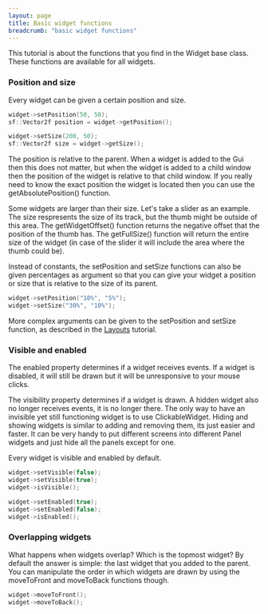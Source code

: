 ```yaml
---
layout: page
title: Basic widget functions
breadcrumb: "basic widget functions"
---
```

This tutorial is about the functions that you find in the Widget base class. These functions are available for all widgets.

### Position and size
Every widget can be given a certain position and size.
```c++
widget->setPosition(50, 50);
sf::Vector2f position = widget->getPosition();

widget->setSize(200, 50);
sf::Vector2f size = widget->getSize();
```

The position is relative to the parent. When a widget is added to the Gui then this does not matter, but when the widget is added to a child window then the position of the widget is relative to that child window. If you really need to know the exact position the widget is located then you can use the getAbsolutePosition() function.

Some widgets are larger than their size. Let's take a slider as an example. The size respresents the size of its track, but the thumb might be outside of this area. The getWidgetOffset() function returns the negative offset that the position of the thumb has. The getFullSize() function will return the entire size of the widget (in case of the slider it will include the area where the thumb could be).

Instead of constants, the setPosition and setSize functions can also be given percentages as argument so that you can give your widget a position or size that is relative to the size of its parent.
```c++
widget->setPosition("10%", "5%");
widget->setSize("30%", "10%");
```

More complex arguments can be given to the setPosition and setSize function, as described in the [Layouts](../layouts/) tutorial</a>.

### Visible and enabled
The enabled property determines if a widget receives events. If a widget is disabled, it will still be drawn but it will be unresponsive to your mouse clicks.

The visibility property determines if a widget is drawn. A hidden widget also no longer receives events, it is no longer there. The only way to have an invisible yet still functioning widget is to use ClickableWidget. Hiding and showing widgets is similar to adding and removing them, its just easier and faster. It can be very handy to put different screens into different Panel widgets and just hide all the panels except for one.

Every widget is visible and enabled by default.

```c++
widget->setVisible(false);
widget->setVisible(true);
widget->isVisible();

widget->setEnabled(true);
widget->setEnabled(false);
widget->isEnabled();
```

### Overlapping widgets
What happens when widgets overlap? Which is the topmost widget? By default the answer is simple: the last widget that you added to the parent. You can manipulate the order in which widgets are drawn by using the moveToFront and moveToBack functions though.

```c++
widget->moveToFront();
widget->moveToBack();
```
